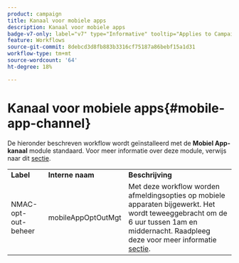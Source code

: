 ```yaml
---
product: campaign
title: Kanaal voor mobiele apps
description: Kanaal voor mobiele apps
badge-v7-only: label="v7" type="Informative" tooltip="Applies to Campaign Classic v7 only"
feature: Workflows
source-git-commit: 8debcd3d8fb883b3316cf75187a86bebf15a1d31
workflow-type: tm+mt
source-wordcount: '64'
ht-degree: 18%

---
```



# Kanaal voor mobiele apps{#mobile-app-channel}



De hieronder beschreven workflow wordt geïnstalleerd met de **Mobiel App-kanaal** module standaard. Voor meer informatie over deze module, verwijs naar dit [sectie](../../delivery/using/about-mobile-app-channel.md).

<table> 
 <tbody> 
  <tr> 
   <td> <strong>Label</strong><br /> </td> 
   <td> <strong>Interne naam</strong><br /> </td> 
   <td> <strong>Beschrijving</strong><br /> </td> 
  </tr> 
  <tr> 
   <td> <span class="uicontrol">NMAC-opt-out-beheer</span> <br /> </td> 
   <td> <span class="uicontrol">mobileAppOptOutMgt</span> <br /> </td> 
   <td> Met deze workflow worden afmeldingsopties op mobiele apparaten bijgewerkt. Het wordt teweeggebracht om de 6 uur tussen 1am en middernacht. Raadpleeg deze voor meer informatie <a href="../../delivery/using/understanding-quarantine-management.md#push-notification-quarantines">sectie</a>.<br /> </td> 
  </tr> 
 </tbody> 
</table>

